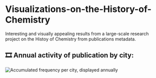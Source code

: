 # Visualizations-on-the-History-of-Chemistry
Interesting and visually appealing results from a large-scale research project on the Histoy of Chemistry from publications metadata.

## 🎞️ Annual activity of publication by city: 

![Accumulated frequency per city, displayed annually](assets/maps-acc-maps_acc_freq_improved-200dpi_1413x524-2fps.gif)
